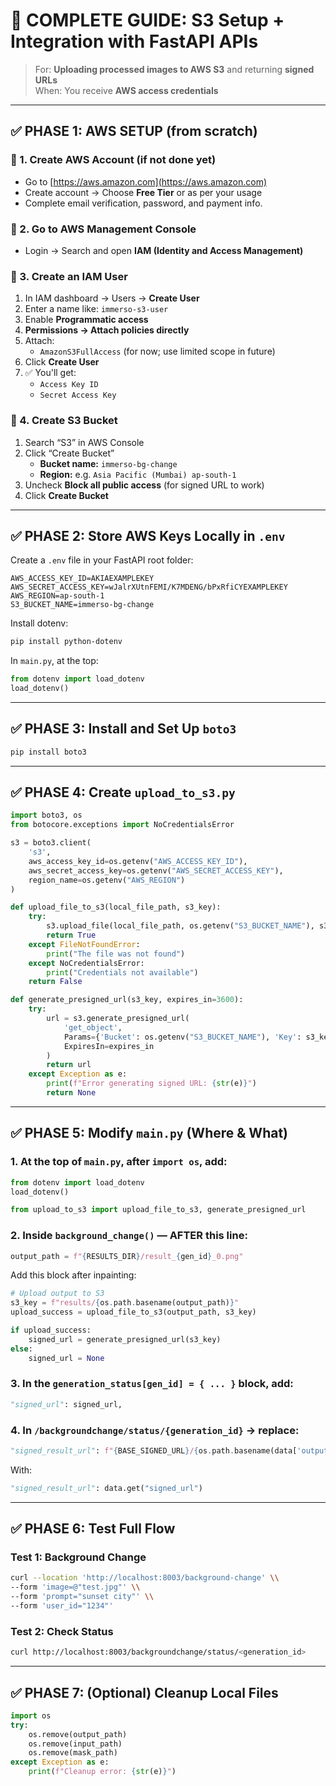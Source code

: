 # 🚀 COMPLETE GUIDE: S3 Setup + Integration with FastAPI APIs

> For: **Uploading processed images to AWS S3** and returning **signed URLs**  
> When: You receive **AWS access credentials**

---

## ✅ PHASE 1: AWS SETUP (from scratch)

### 🔹 1. Create AWS Account (if not done yet)
- Go to [https://aws.amazon.com](https://aws.amazon.com)
- Create account → Choose **Free Tier** or as per your usage
- Complete email verification, password, and payment info.

### 🔹 2. Go to AWS Management Console
- Login → Search and open **IAM (Identity and Access Management)**

### 🔹 3. Create an IAM User
1. In IAM dashboard → Users → **Create User**
2. Enter a name like: `immerso-s3-user`
3. Enable **Programmatic access**
4. **Permissions → Attach policies directly**
5. Attach:
   - `AmazonS3FullAccess` (for now; use limited scope in future)
6. Click **Create User**
7. ✅ You'll get:
   - `Access Key ID`
   - `Secret Access Key`

### 🔹 4. Create S3 Bucket
1. Search “S3” in AWS Console
2. Click “Create Bucket”
   - **Bucket name:** `immerso-bg-change`
   - **Region:** e.g. `Asia Pacific (Mumbai) ap-south-1`
3. Uncheck **Block all public access** (for signed URL to work)
4. Click **Create Bucket**

---

## ✅ PHASE 2: Store AWS Keys Locally in `.env`

Create a `.env` file in your FastAPI root folder:

```env
AWS_ACCESS_KEY_ID=AKIAEXAMPLEKEY
AWS_SECRET_ACCESS_KEY=wJalrXUtnFEMI/K7MDENG/bPxRfiCYEXAMPLEKEY
AWS_REGION=ap-south-1
S3_BUCKET_NAME=immerso-bg-change
```

Install dotenv:
```bash
pip install python-dotenv
```

In `main.py`, at the top:
```python
from dotenv import load_dotenv
load_dotenv()
```

---

## ✅ PHASE 3: Install and Set Up `boto3`
```bash
pip install boto3
```

---

## ✅ PHASE 4: Create `upload_to_s3.py`

```python
import boto3, os
from botocore.exceptions import NoCredentialsError

s3 = boto3.client(
    's3',
    aws_access_key_id=os.getenv("AWS_ACCESS_KEY_ID"),
    aws_secret_access_key=os.getenv("AWS_SECRET_ACCESS_KEY"),
    region_name=os.getenv("AWS_REGION")
)

def upload_file_to_s3(local_file_path, s3_key):
    try:
        s3.upload_file(local_file_path, os.getenv("S3_BUCKET_NAME"), s3_key)
        return True
    except FileNotFoundError:
        print("The file was not found")
    except NoCredentialsError:
        print("Credentials not available")
    return False

def generate_presigned_url(s3_key, expires_in=3600):
    try:
        url = s3.generate_presigned_url(
            'get_object',
            Params={'Bucket': os.getenv("S3_BUCKET_NAME"), 'Key': s3_key},
            ExpiresIn=expires_in
        )
        return url
    except Exception as e:
        print(f"Error generating signed URL: {str(e)}")
        return None
```

---

## ✅ PHASE 5: Modify `main.py` (Where & What)

### 1. At the top of `main.py`, after `import os`, add:

```python
from dotenv import load_dotenv
load_dotenv()

from upload_to_s3 import upload_file_to_s3, generate_presigned_url
```

### 2. Inside `background_change()` — AFTER this line:

```python
output_path = f"{RESULTS_DIR}/result_{gen_id}_0.png"
```

Add this block after inpainting:

```python
# Upload output to S3
s3_key = f"results/{os.path.basename(output_path)}"
upload_success = upload_file_to_s3(output_path, s3_key)

if upload_success:
    signed_url = generate_presigned_url(s3_key)
else:
    signed_url = None
```

### 3. In the `generation_status[gen_id] = { ... }` block, add:

```python
"signed_url": signed_url,
```

### 4. In `/backgroundchange/status/{generation_id}` → replace:

```python
"signed_result_url": f"{BASE_SIGNED_URL}/{os.path.basename(data['output'])}"
```

With:

```python
"signed_result_url": data.get("signed_url")
```

---

## ✅ PHASE 6: Test Full Flow

### Test 1: Background Change
```bash
curl --location 'http://localhost:8003/background-change' \\
--form 'image=@"test.jpg"' \\
--form 'prompt="sunset city"' \\
--form 'user_id="1234"'
```

### Test 2: Check Status
```bash
curl http://localhost:8003/backgroundchange/status/<generation_id>
```

---

## ✅ PHASE 7: (Optional) Cleanup Local Files

```python
import os
try:
    os.remove(output_path)
    os.remove(input_path)
    os.remove(mask_path)
except Exception as e:
    print(f"Cleanup error: {str(e)}")
```

